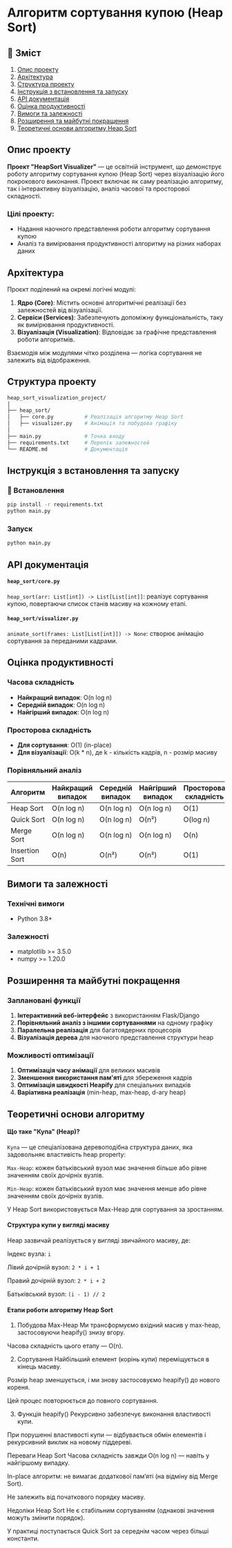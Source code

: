 # Алгоритм сортування купою (Heap Sort)

## 📌 Зміст
1. [Опис проекту](#опис-проекту)
2. [Архітектура](#архітектура)
3. [Структура проекту](#структура-проекту)
4. [Інструкція з встановлення та запуску](#інструкція-з-встановлення-та-запуску)
5. [API документація](#api-документація)
7. [Оцінка продуктивності](#оцінка-продуктивності)
8. [Вимоги та залежності](#вимоги-та-залежності)
9. [Розширення та майбутні покращення](#розширення-та-майбутні-покращення)
10. [Теоретичні основи алгоритму Heap Sort](#теоретичні-основи-алгоритму)

## Опис проекту

**Проект "HeapSort Visualizer"** — це освітній інструмент, що демонструє роботу алгоритму сортування купою (Heap Sort) через візуалізацію його покрокового виконання. Проект включає як саму реалізацію алгоритму, так і інтерактивну візуалізацію, аналіз часової та просторової складності.

### Цілі проекту:
- Надання наочного представлення роботи алгоритму сортування купою
- Аналіз та вимірювання продуктивності алгоритму на різних наборах даних

## Архітектура

Проєкт поділений на окремі логічні модулі:

1. **Ядро (Core)**: Містить основні алгоритмічні реалізації без залежностей від візуалізації.
2. **Сервіси (Services)**: Забезпечують допоміжну функціональність, таку як вимірювання продуктивності.
3. **Візуалізація (Visualization)**: Відповідає за графічне представлення роботи алгоритмів.

Взаємодія між модулями чітко розділена — логіка сортування не залежить від відображення.

## Структура проекту

```bash
heap_sort_visualization_project/
│
├── heap_sort/
│   ├── core.py          # Реалізація алгоритму Heap Sort
│   ├── visualizer.py    # Анімація та побудова графіку
│
├── main.py              # Точка входу
├── requirements.txt     # Перелік залежностей
└── README.md            # Документація
```

## Інструкція з встановлення та запуску

### 🔧 Встановлення
```bash
pip install -r requirements.txt
python main.py
```

### Запуск
```bash
python main.py
```
## API документація

#### `heap_sort/core.py`

`heap_sort(arr: List[int]) -> List[List[int]]`: реалізує сортування купою, повертаючи список станів масиву на кожному етапі.

#### `heap_sort/visualizer.py`
`animate_sort(frames: List[List[int]]) -> None`: створює анімацію сортування за переданими кадрами.

## Оцінка продуктивності

### Часова складність
- **Найкращий випадок**: O(n log n)
- **Середній випадок**: O(n log n)
- **Найгірший випадок**: O(n log n)

### Просторова складність
- **Для сортування**: O(1) (in-place)
- **Для візуалізації**: O(k * n), де k - кількість кадрів, n - розмір масиву

### Порівняльний аналіз
| Алгоритм        | Найкращий випадок | Середній випадок | Найгірший випадок | Просторова складність |
|-----------------|-------------------|------------------|-------------------|------------------------|
| Heap Sort       | O(n log n)        | O(n log n)       | O(n log n)        | O(1)                   |
| Quick Sort      | O(n log n)        | O(n log n)       | O(n²)             | O(log n)               |
| Merge Sort      | O(n log n)        | O(n log n)       | O(n log n)        | O(n)                   |
| Insertion Sort  | O(n)              | O(n²)            | O(n²)             | O(1)                   |


## Вимоги та залежності

### Технічні вимоги
- Python 3.8+

### Залежності
- matplotlib >= 3.5.0
- numpy >= 1.20.0

## Розширення та майбутні покращення

### Заплановані функції
1. **Інтерактивний веб-інтерфейс** з використанням Flask/Django
2. **Порівняльний аналіз з іншими сортуваннями** на одному графіку
3. **Паралельна реалізація** для багатоядерних процесорів
4. **Візуалізація дерева** для наочного представлення структури heap

### Можливості оптимізації
1. **Оптимізація часу анімації** для великих масивів
2. **Зменшення використання пам'яті** для збереження кадрів
3. **Оптимізація швидкості Heapify** для спеціальних випадків
4. **Варіативна реалізація** (min-heap, max-heap, d-ary heap)

## Теоретичні основи алгоритму

#### Що таке "Купа" (Heap)?
`Купа` — це спеціалізована деревоподібна структура даних, яка задовольняє властивість heap property:

`Max-Heap`: кожен батьківський вузол має значення більше або рівне значенням своїх дочірніх вузлів.

`Min-Heap`: кожен батьківський вузол має значення менше або рівне значенням своїх дочірніх вузлів.

У Heap Sort використовується Max-Heap для сортування за зростанням.

#### Структура купи у вигляді масиву
Heap зазвичай реалізується у вигляді звичайного масиву, де:

Індекс вузла: `i`

Лівий дочірній вузол: `2 * i + 1`

Правий дочірній вузол: `2 * i + 2`

Батьківський вузол: `(i - 1) // 2`

#### Етапи роботи алгоритму Heap Sort

1. Побудова Max-Heap
Ми трансформуємо вхідний масив у max-heap, застосовуючи heapify() знизу вгору.

Часова складність цього етапу — O(n).

2. Сортування
Найбільший елемент (корінь купи) переміщується в кінець масиву.

Розмір heap зменшується, і ми знову застосовуємо heapify() до нового кореня.

Цей процес повторюється до повного сортування.

3. Функція heapify()
Рекурсивно забезпечує виконання властивості купи.

При порушенні властивості купи — відбувається обмін елементів і рекурсивний виклик на новому піддереві.

Переваги Heap Sort
Часова складність завжди O(n log n) — навіть у найгіршому випадку.

In-place алгоритм: не вимагає додаткової памʼяті (на відміну від Merge Sort).

Не залежить від початкового порядку масиву.

Недоліки Heap Sort
Не є стабільним сортуванням (однакові значення можуть змінити порядок).

У практиці поступається Quick Sort за середнім часом через більші константи.
